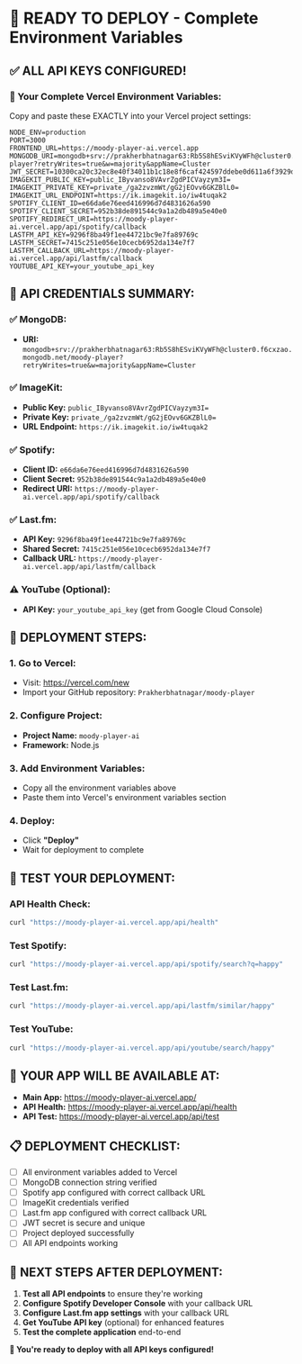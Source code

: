 # 🚀 READY TO DEPLOY - Complete Environment Variables

## ✅ **ALL API KEYS CONFIGURED!**

### **🎯 Your Complete Vercel Environment Variables:**

Copy and paste these EXACTLY into your Vercel project settings:

```
NODE_ENV=production
PORT=3000
FRONTEND_URL=https://moody-player-ai.vercel.app
MONGODB_URI=mongodb+srv://prakherbhatnagar63:Rb5S8hESviKVyWFh@cluster0.f6cxzao.mongodb.net/moody-player?retryWrites=true&w=majority&appName=Cluster
JWT_SECRET=10300ca20c32ec8e40f34011b1c18e8f6caf424597ddebe0d611a6f3929d0bebb34b6e0719b4d5b8c5c4a44831fd765345efe497685f9653f7418595fa62753e
IMAGEKIT_PUBLIC_KEY=public_IByvanso8VAvrZgdPICVayzym3I=
IMAGEKIT_PRIVATE_KEY=private_/ga2zvzmWt/gG2jEOvv6GKZBlL0=
IMAGEKIT_URL_ENDPOINT=https://ik.imagekit.io/iw4tuqak2
SPOTIFY_CLIENT_ID=e66da6e76eed416996d7d4831626a590
SPOTIFY_CLIENT_SECRET=952b38de891544c9a1a2db489a5e40e0
SPOTIFY_REDIRECT_URI=https://moody-player-ai.vercel.app/api/spotify/callback
LASTFM_API_KEY=9296f8ba49f1ee44721bc9e7fa89769c
LASTFM_SECRET=7415c251e056e10cecb6952da134e7f7
LASTFM_CALLBACK_URL=https://moody-player-ai.vercel.app/api/lastfm/callback
YOUTUBE_API_KEY=your_youtube_api_key
```

## 🎵 **API CREDENTIALS SUMMARY:**

### **✅ MongoDB:**
- **URI:** `mongodb+srv://prakherbhatnagar63:Rb5S8hESviKVyWFh@cluster0.f6cxzao.mongodb.net/moody-player?retryWrites=true&w=majority&appName=Cluster`

### **✅ ImageKit:**
- **Public Key:** `public_IByvanso8VAvrZgdPICVayzym3I=`
- **Private Key:** `private_/ga2zvzmWt/gG2jEOvv6GKZBlL0=`
- **URL Endpoint:** `https://ik.imagekit.io/iw4tuqak2`

### **✅ Spotify:**
- **Client ID:** `e66da6e76eed416996d7d4831626a590`
- **Client Secret:** `952b38de891544c9a1a2db489a5e40e0`
- **Redirect URI:** `https://moody-player-ai.vercel.app/api/spotify/callback`

### **✅ Last.fm:**
- **API Key:** `9296f8ba49f1ee44721bc9e7fa89769c`
- **Shared Secret:** `7415c251e056e10cecb6952da134e7f7`
- **Callback URL:** `https://moody-player-ai.vercel.app/api/lastfm/callback`

### **⚠️ YouTube (Optional):**
- **API Key:** `your_youtube_api_key` (get from Google Cloud Console)

## 🚀 **DEPLOYMENT STEPS:**

### **1. Go to Vercel:**
- Visit: https://vercel.com/new
- Import your GitHub repository: `Prakherbhatnagar/moody-player`

### **2. Configure Project:**
- **Project Name:** `moody-player-ai`
- **Framework:** Node.js

### **3. Add Environment Variables:**
- Copy all the environment variables above
- Paste them into Vercel's environment variables section

### **4. Deploy:**
- Click **"Deploy"**
- Wait for deployment to complete

## 🧪 **TEST YOUR DEPLOYMENT:**

### **API Health Check:**
```bash
curl "https://moody-player-ai.vercel.app/api/health"
```

### **Test Spotify:**
```bash
curl "https://moody-player-ai.vercel.app/api/spotify/search?q=happy"
```

### **Test Last.fm:**
```bash
curl "https://moody-player-ai.vercel.app/api/lastfm/similar/happy"
```

### **Test YouTube:**
```bash
curl "https://moody-player-ai.vercel.app/api/youtube/search/happy"
```

## 🎉 **YOUR APP WILL BE AVAILABLE AT:**

- **Main App:** https://moody-player-ai.vercel.app/
- **API Health:** https://moody-player-ai.vercel.app/api/health
- **API Test:** https://moody-player-ai.vercel.app/api/test

## 📋 **DEPLOYMENT CHECKLIST:**

- [ ] All environment variables added to Vercel
- [ ] MongoDB connection string verified
- [ ] Spotify app configured with correct callback URL
- [ ] ImageKit credentials verified
- [ ] Last.fm app configured with correct callback URL
- [ ] JWT secret is secure and unique
- [ ] Project deployed successfully
- [ ] All API endpoints working

## 🎯 **NEXT STEPS AFTER DEPLOYMENT:**

1. **Test all API endpoints** to ensure they're working
2. **Configure Spotify Developer Console** with your callback URL
3. **Configure Last.fm app settings** with your callback URL
4. **Get YouTube API key** (optional) for enhanced features
5. **Test the complete application** end-to-end

**🎉 You're ready to deploy with all API keys configured!**
